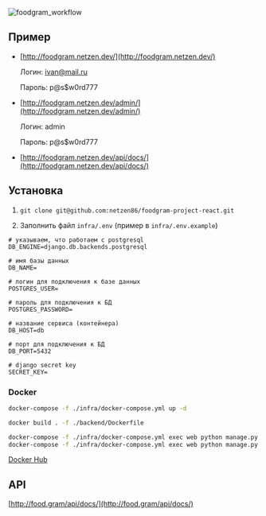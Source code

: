 ![foodgram_workflow](https://github.com/netzen86/foodgram-project-react/actions/workflows/foodgram_workflow.yml/badge.svg)
## Пример

* [http://foodgram.netzen.dev/](http://foodgram.netzen.dev/)

  Логин: ivan@mail.ru

  Пароль: p@s$w0rd777

* [http://foodgram.netzen.dev/admin/](http://foodgram.netzen.dev/admin/)

  Логин: admin

  Пароль: p@s$w0rd777

* [http://foodgram.netzen.dev/api/docs/](http://foodgram.netzen.dev/api/docs/)

## Установка

1. `git clone git@github.com:netzen86/foodgram-project-react.git`

2. Заполнить файл `infra/.env` (пример в `infra/.env.example`)

```
# указываем, что работаем с postgresql
DB_ENGINE=django.db.backends.postgresql

# имя базы данных
DB_NAME=

# логин для подключения к базе данных
POSTGRES_USER=

# пароль для подключения к БД
POSTGRES_PASSWORD=

# название сервиса (контейнера)
DB_HOST=db

# порт для подключения к БД
DB_PORT=5432

# django secret key
SECRET_KEY=

```

### Docker

```bash
docker-compose -f ./infra/docker-compose.yml up -d

docker build . -f ./backend/Dockerfile

docker-compose -f ./infra/docker-compose.yml exec web python manage.py fill_db
docker-compose -f ./infra/docker-compose.yml exec web python manage.py createsuperuser

```

[Docker Hub](https://hub.docker.com/repository/docker/nezen86/foodgram)


## API

[http://food.gram/api/docs/](http://food.gram/api/docs/)
